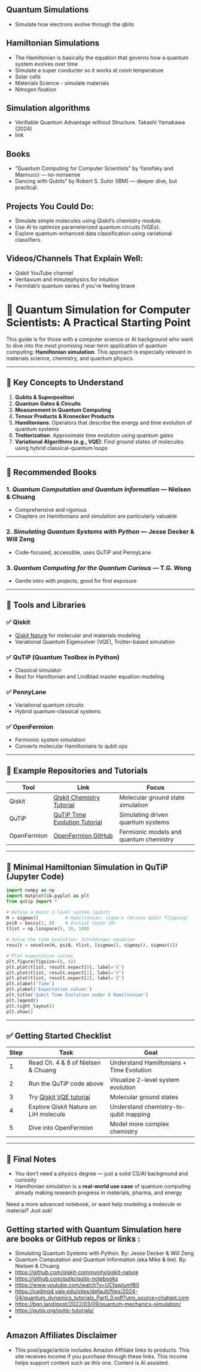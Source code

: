 ## Quantum Simulations

* Simulate how electrons evolve through the qbits 

## Hamiltonian Simulations

* The Hamiltonian is basically the equation that governs how a quantum system evolves over time
* Simulate a super conducter so it works at room temperature 
* Solar cells
* Materials Science - simulate materials
* Nitrogen fixation

## Simulation algorithms

* Verifiable Quantum Advantage without Structure. Takashi Yamakawa (2024)
* link 

## Books 

* “Quantum Computing for Computer Scientists” by Yanofsky and Mannucci — no-nonsense
* Dancing with Qubits” by Robert S. Sutor (IBM) — deeper dive, but practical.

## Projects You Could Do:

* Simulate simple molecules using Qiskit’s chemistry module.
* Use AI to optimize parameterized quantum circuits (VQEs).
* Explore quantum-enhanced data classification using variational classifiers.

## Videos/Channels That Explain Well:

* Qiskit YouTube channel
* Veritasium and minutephysics for intuition
* Fermilab’s quantum series if you're feeling brave


# 🧪 Quantum Simulation for Computer Scientists: A Practical Starting Point

This guide is for those with a computer science or AI background who want to dive into the most promising near-term application of quantum computing: **Hamiltonian simulation**. This approach is especially relevant in materials science, chemistry, and quantum physics.

---

## 🧠 Key Concepts to Understand

1. **Qubits & Superposition**
2. **Quantum Gates & Circuits**
3. **Measurement in Quantum Computing**
4. **Tensor Products & Kronecker Products**
5. **Hamiltonians**: Operators that describe the energy and time evolution of quantum systems
6. **Trotterization**: Approximate time evolution using quantum gates
7. **Variational Algorithms (e.g., VQE)**: Find ground states of molecules using hybrid classical-quantum loops

---

## 📘 Recommended Books

### 1. *Quantum Computation and Quantum Information* — Nielsen & Chuang
- Comprehensive and rigorous
- Chapters on Hamiltonians and simulation are particularly valuable

### 2. *Simulating Quantum Systems with Python* — Jesse Decker & Will Zeng
- Code-focused, accessible, uses QuTiP and PennyLane

### 3. *Quantum Computing for the Quantum Curious* — T.G. Wong
- Gentle intro with projects, good for first exposure

---

## 🔧 Tools and Libraries

### ✅ Qiskit
- [Qiskit Nature](https://qiskit.org/ecosystem/nature/) for molecular and materials modeling
- Variational Quantum Eigensolver (VQE), Trotter-based simulation

### ✅ QuTiP (Quantum Toolbox in Python)
- Classical simulator
- Best for Hamiltonian and Lindblad master equation modeling

### ✅ PennyLane
- Variational quantum circuits
- Hybrid quantum-classical systems

### ✅ OpenFermion
- Fermionic system simulation
- Converts molecular Hamiltonians to qubit ops

---

## 🧪 Example Repositories and Tutorials

| Tool | Link | Focus |
|------|------|-------|
| Qiskit | [Qiskit Chemistry Tutorial](https://qiskit.org/textbook/ch-applications/vqe-molecules.html) | Molecular ground state simulation |
| QuTiP | [QuTiP Time Evolution Tutorial](https://qutip.org/tutorials.html) | Simulating driven quantum systems |
| OpenFermion | [OpenFermion GitHub](https://github.com/quantumlib/OpenFermion) | Fermionic models and quantum chemistry |

---

## 🧪 Minimal Hamiltonian Simulation in QuTiP (Jupyter Code)

```python
import numpy as np
import matplotlib.pyplot as plt
from qutip import *

# Define a basic 2-level system (qubit)
H = sigmax()          # Hamiltonian: sigma-x (drives qubit flipping)
psi0 = basis(2, 0)    # Initial state |0>
tlist = np.linspace(0, 10, 100)

# Solve the time evolution: Schrödinger equation
result = sesolve(H, psi0, tlist, [sigmax(), sigmay(), sigmaz()])

# Plot expectation values
plt.figure(figsize=(8, 4))
plt.plot(tlist, result.expect[0], label='X')
plt.plot(tlist, result.expect[1], label='Y')
plt.plot(tlist, result.expect[2], label='Z')
plt.xlabel('Time')
plt.ylabel('Expectation values')
plt.title('Qubit Time Evolution under X Hamiltonian')
plt.legend()
plt.tight_layout()
plt.show()
```

---

## ✅ Getting Started Checklist

| Step | Task | Goal |
|------|------|------|
| 1 | Read Ch. 4 & 8 of Nielsen & Chuang | Understand Hamiltonians + Time Evolution |
| 2 | Run the QuTiP code above | Visualize 2-level system evolution |
| 3 | Try [Qiskit VQE tutorial](https://qiskit.org/textbook/ch-applications/vqe-molecules.html) | Molecular ground states |
| 4 | Explore Qiskit Nature on LiH molecule | Understand chemistry-to-qubit mapping |
| 5 | Dive into OpenFermion | Model more complex chemistry |

---

## 🚀 Final Notes
- You don’t need a physics degree — just a solid CS/AI background and curiosity
- Hamiltonian simulation is a **real-world use case** of quantum computing already making research progress in materials, pharma, and energy

Need a more advanced notebook, or want help modeling a molecule or material? Just ask!

## Getting started with Quantum Simulation here are books or  GitHub repos or links :

* Simulating Quantum Systems with Python. By: Jesse Decker & Will Zeng 
* Quantum Computation and Quantum Information (aka Mike & Ike). By: Nielsen & Chuang 
* https://github.com/qiskit-community/qiskit-nature
* https://github.com/qutip/qutip-notebooks
* https://www.youtube.com/watch?v=UCfawlumf80
* https://cqdmqd.yale.edu/sites/default/files/2024-04/quantum_dynamics_tutorials_PartI_0.pdf?utm_source=chatgpt.com
* https://ben.land/post/2022/03/09/quantum-mechanics-simulation/
* https://qutip.org/qutip-tutorials/
* 

## Amazon Affiliates Disclaimer

* This post/page/article includes Amazon Affiliate links to products. This site receives income if you purchase through these links. This income helps support content such as this one. Content is AI assisted. 
